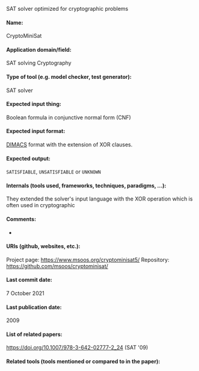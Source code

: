 SAT solver optimized for cryptographic problems

#### Name:
CryptoMiniSat

#### Application domain/field:
SAT solving
Cryptography

#### Type of tool (e.g. model checker, test generator):
SAT solver

#### Expected input thing:
Boolean formula in conjunctive normal form (CNF)

#### Expected input format:
[DIMACS](DIMACS.md) format with the extension of XOR clauses.

#### Expected output:
`SATISFIABLE`, `UNSATISFIABLE` or `UNKNOWN`

#### Internals (tools used, frameworks, techniques, paradigms, ...):
They extended the solver's input language with the XOR operation which is often used in cryptographic 

#### Comments:
-

#### URIs (github, websites, etc.):
Project page: https://www.msoos.org/cryptominisat5/
Repository: https://github.com/msoos/cryptominisat/

#### Last commit date:
7 October 2021

#### Last publication date:
2009

#### List of related papers:
https://doi.org/10.1007/978-3-642-02777-2_24 (SAT '09)

#### Related tools (tools mentioned or compared to in the paper):


